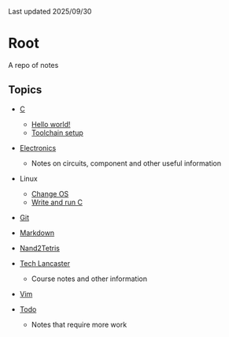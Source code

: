 Last updated 2025/09/30

# Root

A repo of notes

Topics
---
- [C](./C/README.md)
    - [Hello world!](./C/hello-world.md)
    - [Toolchain setup](./C/ToolchainSetup.md)
- [Electronics](./Electronics/README.md)
    - Notes on circuits, component and other useful information
- Linux
    - [Change OS](./Linux/Change_OS.md)
    - [Write and run C](./Linux/Run_C_Program_On_Ubuntu.md)
- [Git](./Git/Git.md)
- [Markdown](./Markdown/README.md)
- [Nand2Tetris](./Nand2Tetris/README.md)
- [Tech Lancaster](./Tech_Lancaster/README.md)
    - Course notes and other information
- [Vim](./Vim)

- [Todo](Todo.md)
    - Notes that require more work
